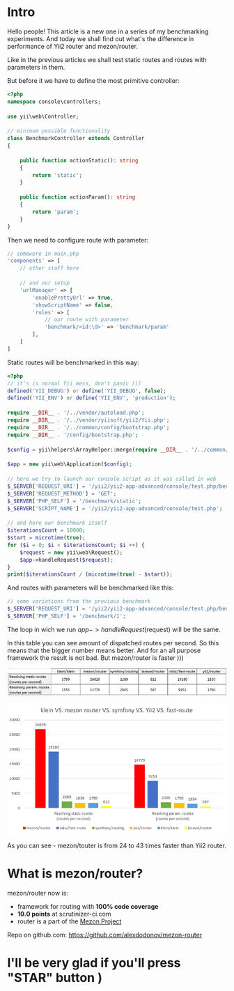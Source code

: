 # Intro

Hello people! This article is a new one in a series of my benchmarking experiments. And today we shall find out what's the difference in performance of Yii2 router and mezon/router.

Like in the previous articles we shall test static routes and routes with parameters in them.

But before it we have to define the most primitive controller:

```php
<?php
namespace console\controllers;

use yii\web\Controller;

// minimum possible functionality
class BenchmarkController extends Controller
{

    public function actionStatic(): string
    {
        return 'static';
    }

    public function actionParam(): string
    {
        return 'param';
    }
}
```

Then we need to configure route with parameter:

```php
// somewere in main.php
'components' => [
    // other staff here
    
    // and our setup
    'urlManager' => [
        'enablePrettyUrl' => true,
        'showScriptName' => false,
        'rules' => [
            // our route with parameter
            'benchmark/<id:\d>' => 'benchmark/param'
        ],
    ]
]
```

Static routes will be benchmarked in this way:

```php
<?php
// it's is normal Yii mess, don't panic )))
defined('YII_DEBUG') or define('YII_DEBUG', false);
defined('YII_ENV') or define('YII_ENV', 'production');

require __DIR__ . '/../vendor/autoload.php';
require __DIR__ . '/../vendor/yiisoft/yii2/Yii.php';
require __DIR__ . '/../common/config/bootstrap.php';
require __DIR__ . '/config/bootstrap.php';

$config = yii\helpers\ArrayHelper::merge(require __DIR__ . '/../common/config/main.php', require __DIR__ . '/../common/config/main-local.php', require __DIR__ . '/config/main.php', require __DIR__ . '/config/main-local.php');

$app = new yii\web\Application($config);

// here we try to launch our console script as it was called in web
$_SERVER['REQUEST_URI'] = '/yii2/yii2-app-advanced/console/test.php/benchmark/static';
$_SERVER['REQUEST_METHOD'] = 'GET';
$_SERVER['PHP_SELF'] = '/benchmark/static';
$_SERVER['SCRIPT_NAME'] = '/yii2/yii2-app-advanced/console/test.php';

// and here our benchmark itself
$iterationsCount = 10000;
$start = microtime(true);
for ($i = 0; $i < $iterationsCount; $i ++) {
    $request = new yii\web\Request();
    $app->handleRequest($request);
}
print($iterationsCount / (microtime(true) - $start));
```

And routes with parameters will be benchmarked like this:

```php
// some variations from the previous benchmark
$_SERVER['REQUEST_URI'] = '/yii2/yii2-app-advanced/console/test.php/benchmark/1';
$_SERVER['PHP_SELF'] = '/benchmark/1';
```

The loop in wich we run $app->handleRequest($request) will be the same.

In this table you can see amount of dispatched routes per second. So this means that the bigger number means better. And for an all purpose framework the result is not bad. But mezon/router is faster )))

![table](images/table-yii2.png)

![graph](images/graph-yii2.png)

As you can see - mezon/touter is from 24 to 43 times faster than Yii2 router.

# What is mezon/router?

mezon/router now is:

- framework for routing with **100% code coverage**
- **10.0 points** at scrutinizer-ci.com
- router is a part of the [Mezon Project](https://github.com/alexdodonov/mezon)

Repo on github.com: https://github.com/alexdodonov/mezon-router

# I'll be very glad if you'll press "STAR" button )